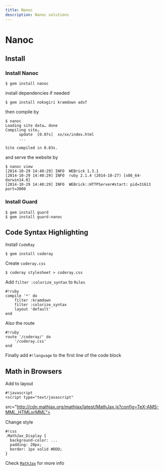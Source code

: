 ```yaml
---
title: Nanoc
description: Nanoc solutions
---
```


Nanoc
=====

Install
-------

### Install Nanoc

    $ gem install nanoc

install dependencies if needed

    $ gem install nokogiri kramdown adsf

then compile by

    $ nanoc
    Loading site data… done
    Compiling site…
          update  [0.07s]  xx/xx/index.html
          ...

    Site compiled in 0.83s.

and serve the website by

    $ nanoc view
    [2014-10-29 14:40:29] INFO  WEBrick 1.3.1
    [2014-10-29 14:40:29] INFO  ruby 2.1.4 (2014-10-27) [x86_64-darwin14.0]
    [2014-10-29 14:40:29] INFO  WEBrick::HTTPServer#start: pid=31613 port=3000

### Install Guard

    $ gem install guard
    $ gem install guard-nanoc

Code Syntax Highlighting
------------------------
Install ``CodeRay``

    $ gem install coderay


Create ``coderay.css``

    $ coderay stylesheet > coderay.css

Add ``filter :colorize_syntax`` to ``Rules``

    #!ruby
    compile '*' do
        filter :kramdown
        filter :colorize_syntax
        layout 'default'
    end

Also the route

    #!ruby
    route '/coderay/' do
        '/coderay.css'
    end

Finally add ``#!language`` to the first line of the code block

Math in Browsers
----------------

Add to layout

    #!javascript
    <script type="text/javascript"
  src="http://cdn.mathjax.org/mathjax/latest/MathJax.js?config=TeX-AMS-MML_HTMLorMML">

Change style

    #!css
    .MathJax_Display {
      background-color: ...
      padding: 20px;
      border: 1px solid #DDD;
    }

Check [``MathJax``](http://www.mathjax.org/) for more info

